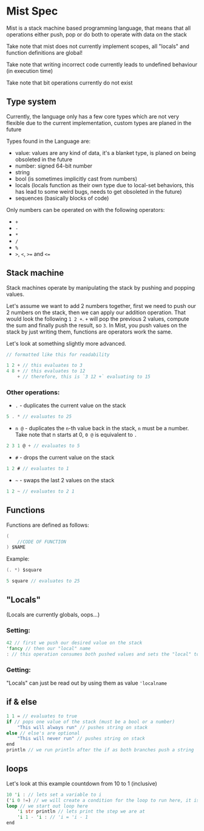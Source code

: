 # Mist Spec

Mist is a stack machine based programming language, that means that all operations either push, pop or do both to operate with data on the stack

Take note that mist does not currently implement scopes, all "locals" and function definitions are global! 

Take note that writing incorrect code currently leads to undefined behaviour (in execution time)

Take note that bit operations currently do not exist

## Type system
Currently, the language only has a few core types which are not very flexible due to the current implementation, custom types are planed in the future

Types found in the Language are:
- value: values are any kind of data, it's a blanket type, is planed on being obsoleted in the future
- number: signed 64-bit number
- string
- bool (is sometimes implicitly cast from numbers)
- locals (locals function as their own type due to local-set behaviors, this has lead to some weird bugs, needs to get obsoleted in the future)
- sequences (basically blocks of code)

Only numbers can be operated on with the following operators:
- `+`
- `-`
- `*`
- `/`
- `%`
- `>`, `<`, `>=` and `<=`

## Stack machine
Stack machines operate by manipulating the stack by pushing and popping values.

Let's assume we want to add 2 numbers together, first we need to push our 2 numbers on the stack, then we can apply our addition operation.
That would look the following `1 2 +`. `+` will pop the previous 2 values, compute the sum and finally push the result, so `3`.
In Mist, you push values on the stack by just writing them, functions are operators work the same.

Let's look at something slightly more advanced.
```c
// formatted like this for readability

1 2 + // this evaluates to 3
4 8 + // this evaluates to 12
    + // therefore, this is `3 12 +` evaluating to 15
```

### Other operations:
- `.` - duplicates the current value on the stack
```c
5 . * // evaluates to 25
```
- `n @` - duplicates the `n`-th value back in the stack, `n` must be a number. Take note that n starts at 0, `0 @` is equivalent to `.`
```c
2 3 1 @ + // evaluates to 5
```
- `#` - drops the current value on the stack
```c
1 2 # // evaluates to 1
```
- `~` - swaps the last 2 values on the stack
```c
1 2 ~ // evaluates to 2 1
```

## Functions
Functions are defined as follows:
```c
(
    //CODE OF FUNCTION
) $NAME
```
Example:
```c
(. *) $square

5 square // evaluates to 25
```

## "Locals" 
(Locals are currently globals, oops...)
### Setting:
```rust
42 // first we push our desired value on the stack
'fancy // then our "local" name
: // this operation consumes both pushed values and sets the "local" to the value we supplied
```
### Getting:
"Locals" can just be read out by using them as value `'localname`

## if & else
```c
1 1 = // evaluates to true
if // pops one value of the stack (must be a bool or a number)
    "This will always run" // pushes string on stack
else // else's are optional
    "This will never run" // pushes string on stack
end
println // we run println after the if as both branches push a string
```

## loops
Let's look at this example countdown from 10 to 1 (inclusive)
```rust
10 'i : // lets set a variable to i
('i 0 !=) // we will create a condition for the loop to run here, it is a similar syntax to function definition but we dont provide a name
loop // we start out loop here
    'i str println // lets print the step we are at
    'i 1 - 'i : // 'i = 'i - 1 
end
```
